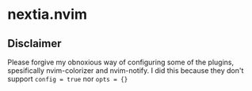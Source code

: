 # nextia.nvim
## Disclaimer
Please forgive my obnoxious way of configuring some of the plugins, spesifically nvim-colorizer and nvim-notify. I did this because they don't support `config = true` nor `opts = {}`
